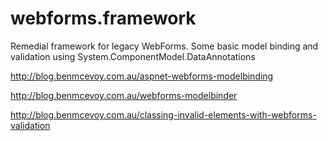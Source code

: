 webforms.framework
==================

Remedial framework for legacy WebForms. Some basic model binding and validation using System.ComponentModel.DataAnnotations

http://blog.benmcevoy.com.au/aspnet-webforms-modelbinding

http://blog.benmcevoy.com.au/webforms-modelbinder

http://blog.benmcevoy.com.au/classing-invalid-elements-with-webforms-validation

